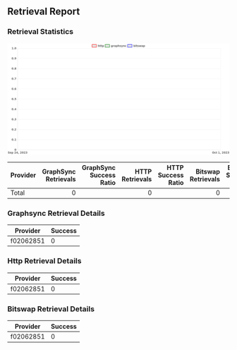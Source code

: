 ## Retrieval Report
### Retrieval Statistics
<img src="https://raw.githubusercontent.com/data-preservation-programs/filplus-checker-assets/main/filecoin-project/filecoin-plus-large-datasets/issues/2126/1695727825291.png"/>

| Provider | GraphSync Retrievals | GraphSync Success Ratio | HTTP Retrievals | HTTP Success Ratio | Bitswap Retrievals | Bitswap Success Ratio |
| :------- | -------------------: | ----------------------: | --------------: | -----------------: | -----------------: | --------------------: |
| Total    |                    0 |                         |               0 |                    |                  0 |                       |

### Graphsync Retrieval Details
| Provider  | Success |
| --------- | ------- |
| f02062851 | 0       |

### Http Retrieval Details
| Provider  | Success |
| --------- | ------- |
| f02062851 | 0       |

### Bitswap Retrieval Details
| Provider  | Success |
| --------- | ------- |
| f02062851 | 0       |
